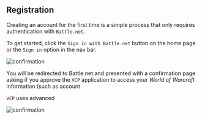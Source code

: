 ## Registration

Creating an account for the first time is a simple process that only requires authentication with `Battle.net`.  

To get started, click the `Sign in with Battle.net` button on the home page or the `Sign in` option in the nav bar.

![confirmation](images/help/battle-net-confirmation.png)

You will be redirected to Battle.net and presented with a confirmation page asking if you approve the `VCP` application to access your _World of Warcraft_ information (such as account

`VCP` uses advanced
 
 ![confirmation](/images/help/battle-net-confirmation.png)